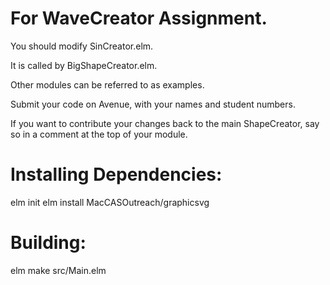 # For WaveCreator Assignment.

You should modify SinCreator.elm.

It is called by BigShapeCreator.elm.

Other modules can be referred to as examples.

Submit your code on Avenue, with your names and student numbers.

If you want to contribute your changes back to the main ShapeCreator, say so in a comment at the top of your module.

# Installing Dependencies:

elm init
elm install MacCASOutreach/graphicsvg

# Building:

elm make src/Main.elm


